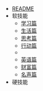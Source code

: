 * [README](/)
* 软技能
	* [学习篇](学习篇.md)
	* [生活篇](生活篇.md)
	* [思考篇](思考篇.md)
	* [行动篇](行动篇.md)
	* 
	* [英语篇](英语篇.md)
	* [财富篇](财富篇.md)
	* [名声篇](名声篇.md)
* 硬技能